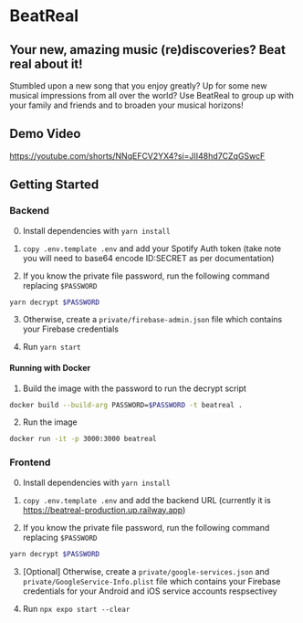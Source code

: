 # BeatReal

## Your new, amazing music (re)discoveries? Beat real about it!

Stumbled upon a new song that you enjoy greatly? Up for some new musical impressions from all over the world?
Use BeatReal to group up with your family and friends and to broaden your musical horizons!

## Demo Video

https://youtube.com/shorts/NNqEFCV2YX4?si=JII48hd7CZqGSwcF

## Getting Started

### Backend

0. Install dependencies with `yarn install`

1. `copy .env.template .env` and add your Spotify Auth token (take note you will need to base64 encode ID:SECRET as per documentation)

2. If you know the private file password, run the following command replacing `$PASSWORD`

```sh
yarn decrypt $PASSWORD
```

3. Otherwise, create a `private/firebase-admin.json` file which contains your Firebase credentials

4. Run `yarn start`

#### Running with Docker

1. Build the image with the password to run the decrypt script

```sh
docker build --build-arg PASSWORD=$PASSWORD -t beatreal .
```

2. Run the image

```sh
docker run -it -p 3000:3000 beatreal
```

### Frontend

0. Install dependencies with `yarn install`

1. `copy .env.template .env` and add the backend URL (currently it is https://beatreal-production.up.railway.app)

2. If you know the private file password, run the following command replacing `$PASSWORD`

```sh
yarn decrypt $PASSWORD
```

3. [Optional] Otherwise, create a `private/google-services.json` and `private/GoogleService-Info.plist` file which contains your Firebase credentials for your Android and iOS service accounts respsectivey

4. Run `npx expo start --clear`
